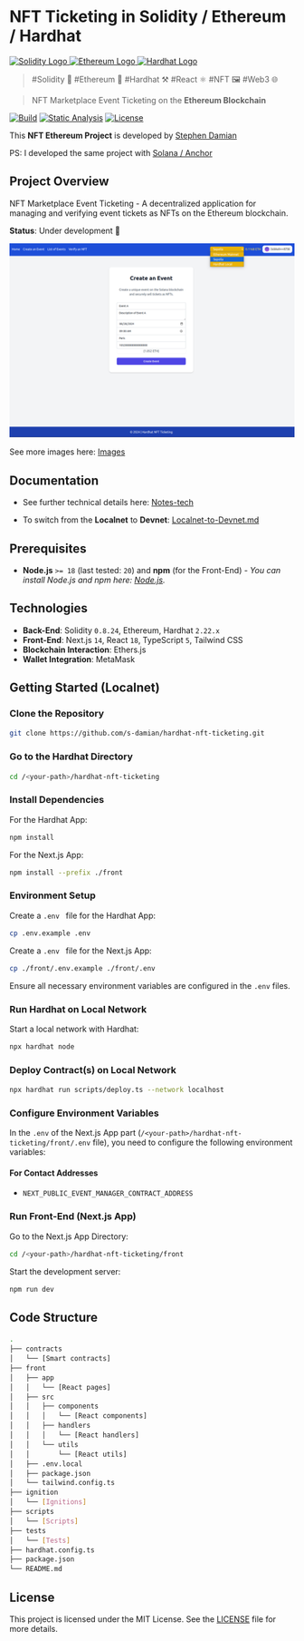 # NFT Ticketing in Solidity / Ethereum / Hardhat

<a href="https://github.com/s-damian/hardhat-nft-ticketing">
<img src="https://raw.githubusercontent.com/s-damian/medias/main/technos-logos/solidity.webp" alt="Solidity Logo" height="100px">
</a>
<a href="https://github.com/s-damian/hardhat-nft-ticketing">
<img src="https://raw.githubusercontent.com/s-damian/medias/main/technos-logos/ethereum.webp" alt="Ethereum Logo" height="100px">
</a>
<a href="https://github.com/s-damian/hardhat-nft-ticketing">
<img src="https://raw.githubusercontent.com/s-damian/medias/main/technos-logos/hardhat.webp" alt="Hardhat Logo" height="100px">
</a>

> #Solidity 💎 #Ethereum 🔗 #Hardhat ⚒️ #React ⚛️ #NFT 🖼️ #Web3 🌐

> NFT Marketplace Event Ticketing on the **Ethereum Blockchain**

[![Build](https://github.com/s-damian/hardhat-nft-ticketing/actions/workflows/tests.yml/badge.svg)](https://github.com/s-damian/hardhat-nft-ticketing/actions/workflows/tests.yml)
[![Static Analysis](https://github.com/s-damian/hardhat-nft-ticketing/actions/workflows/static-analysis.yml/badge.svg)](https://github.com/s-damian/hardhat-nft-ticketing/actions/workflows/static-analysis.yml)
[![License](https://img.shields.io/badge/License-MIT-blue)](./LICENSE)

This **NFT Ethereum Project** is developed by [Stephen Damian](https://github.com/s-damian)

PS: I developed the same project with [Solana / Anchor](https://github.com/s-damian/anchor-nft-ticketing)



## Project Overview

NFT Marketplace Event Ticketing - A decentralized application for managing and verifying event tickets as NFTs on the Ethereum blockchain.

**Status**: Under development 🚧

![Img](./img/img-2-create-event.png)

See more images here:
[Images](./img/)



## Documentation

- See further technical details here:
[Notes-tech](./docs/Notes-tech.md)

- To switch from the **Localnet** to **Devnet**:
[Localnet-to-Devnet.md](./docs/Localnet-to-Devnet.md)



## Prerequisites

- **Node.js** `>= 18` (last tested: `20`) and **npm** (for the Front-End) - *You can install Node.js and npm here: [Node.js](https://nodejs.org/en/download/package-manager).*



## Technologies

- **Back-End**: Solidity `0.8.24`, Ethereum, Hardhat `2.22.x`
- **Front-End**: Next.js `14`, React `18`, TypeScript `5`, Tailwind CSS
- **Blockchain Interaction**: Ethers.js
- **Wallet Integration**: MetaMask



## Getting Started (Localnet)

### Clone the Repository

```bash
git clone https://github.com/s-damian/hardhat-nft-ticketing.git
```

### Go to the Hardhat Directory

```bash
cd /<your-path>/hardhat-nft-ticketing
```

### Install Dependencies

For the Hardhat App:

```bash
npm install
```

For the Next.js App:

```bash
npm install --prefix ./front
```

### Environment Setup

Create a  `.env ` file for the Hardhat App:

```bash
cp .env.example .env
```

Create a  `.env ` file for the Next.js App:

```bash
cp ./front/.env.example ./front/.env
```

Ensure all necessary environment variables are configured in the `.env` files.

### Run Hardhat on Local Network

Start a local network with Hardhat:

```bash
npx hardhat node
```

### Deploy Contract(s) on Local Network

```bash
npx hardhat run scripts/deploy.ts --network localhost
```

### Configure Environment Variables

In the `.env` of the Next.js App part (`/<your-path>/hardhat-nft-ticketing/front/.env` file), you need to configure the following environment variables:

#### For Contact Addresses
- `NEXT_PUBLIC_EVENT_MANAGER_CONTRACT_ADDRESS`

### Run Front-End (Next.js App)

Go to the Next.js App Directory:

```bash
cd /<your-path>/hardhat-nft-ticketing/front
```

Start the development server:

```bash
npm run dev
```



## Code Structure

```bash
.
├── contracts
│   └── [Smart contracts]
├── front
│   ├── app
│   │   └── [React pages]
│   ├── src
│   │   ├── components
│   │   │   └── [React components]
│   │   ├── handlers
│   │   │   └── [React handlers]
│   │   └── utils
│   │       └── [React utils]
│   ├── .env.local
│   ├── package.json
│   └── tailwind.config.ts
├── ignition
│   └── [Ignitions]
├── scripts
│   └── [Scripts]
├── tests
│   └── [Tests]
├── hardhat.config.ts
├── package.json
└── README.md
```



## License

This project is licensed under the MIT License. See the [LICENSE](./LICENSE) file for more details.
